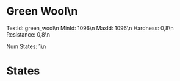# Green Wool\n
TextId: green_wool\n
MinId: 1096\n
MaxId: 1096\n
Hardness: 0,8\n
Resistance: 0,8\n

Num States: 1\n
# States
```

```